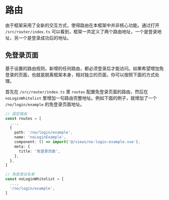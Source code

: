 # 路由

由于框架采用了全新的交互方式，使得路由在本框架中并非核心功能。通过打开 `/src/router/index.ts` 可以看到，框架一共定义了两个路由地址，一个是登录地址，另一个是登录成功后的地址。

## 免登录页面 <Badge type="pro" text="专业版" />

基于设置的路由规则，新增的任何路由，都必须登录后才能访问。如果希望增加免登录的页面，也就是脱离框架本身，相对独立的页面，你可以按照下面的方式处理。

首先在 `/src/router/index.ts` 里 `routes` 配置免登录页面的路由，然后在 `noLoginWhitelist` 里增加一句路由完整地址。例如下面的例子，就增加了一个 `/no/login/example` 的免登录页面地址。

```ts {4-11,17}
// 固定路由
const routes = [
  ...,
  {
    path: '/no/login/example',
    name: 'noLoginExample',
    component: () => import('@/views/no-login-example.vue'),
    meta: {
      title: '免登录页面',
    },
  },
]

// 免登录白名单
const noLoginWhitelist = [
  ...,
  '/no/login/example',
]
```